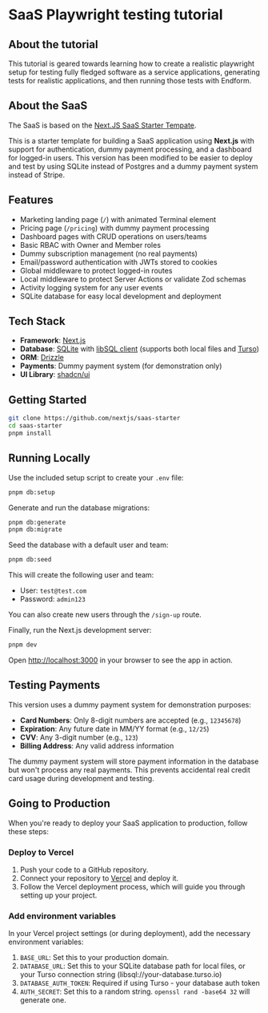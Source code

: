 # SaaS Playwright testing tutorial

## About the tutorial

This tutorial is geared towards learning how to create a realistic playwright setup for testing fully fledged software as a service applications, generating tests for realistic applications, and then running those tests with Endform. 


## About the SaaS

The SaaS is based on the [Next.JS SaaS Starter Tempate](https://github.com/nextjs/saas-starter).

This is a starter template for building a SaaS application using **Next.js** with support for authentication, dummy payment processing, and a dashboard for logged-in users. This version has been modified to be easier to deploy and test by using SQLite instead of Postgres and a dummy payment system instead of Stripe.

## Features

- Marketing landing page (`/`) with animated Terminal element
- Pricing page (`/pricing`) with dummy payment processing
- Dashboard pages with CRUD operations on users/teams
- Basic RBAC with Owner and Member roles
- Dummy subscription management (no real payments)
- Email/password authentication with JWTs stored to cookies
- Global middleware to protect logged-in routes
- Local middleware to protect Server Actions or validate Zod schemas
- Activity logging system for any user events
- SQLite database for easy local development and deployment

## Tech Stack

- **Framework**: [Next.js](https://nextjs.org/)
- **Database**: [SQLite](https://www.sqlite.org/) with [libSQL client](https://github.com/tursodatabase/libsql-js) (supports both local files and [Turso](https://turso.tech/))
- **ORM**: [Drizzle](https://orm.drizzle.team/)
- **Payments**: Dummy payment system (for demonstration only)
- **UI Library**: [shadcn/ui](https://ui.shadcn.com/)

## Getting Started

```bash
git clone https://github.com/nextjs/saas-starter
cd saas-starter
pnpm install
```

## Running Locally

Use the included setup script to create your `.env` file:

```bash
pnpm db:setup
```

Generate and run the database migrations:

```bash
pnpm db:generate
pnpm db:migrate
```

Seed the database with a default user and team:

```bash
pnpm db:seed
```

This will create the following user and team:

- User: `test@test.com`
- Password: `admin123`

You can also create new users through the `/sign-up` route.

Finally, run the Next.js development server:

```bash
pnpm dev
```

Open [http://localhost:3000](http://localhost:3000) in your browser to see the app in action.

## Testing Payments

This version uses a dummy payment system for demonstration purposes:

- **Card Numbers**: Only 8-digit numbers are accepted (e.g., `12345678`)
- **Expiration**: Any future date in MM/YY format (e.g., `12/25`)
- **CVV**: Any 3-digit number (e.g., `123`)
- **Billing Address**: Any valid address information

The dummy payment system will store payment information in the database but won't process any real payments. This prevents accidental real credit card usage during development and testing.

## Going to Production

When you're ready to deploy your SaaS application to production, follow these steps:

### Deploy to Vercel

1. Push your code to a GitHub repository.
2. Connect your repository to [Vercel](https://vercel.com/) and deploy it.
3. Follow the Vercel deployment process, which will guide you through setting up your project.

### Add environment variables

In your Vercel project settings (or during deployment), add the necessary environment variables:

1. `BASE_URL`: Set this to your production domain.
2. `DATABASE_URL`: Set this to your SQLite database path for local files, or your Turso connection string (libsql://your-database.turso.io)
3. `DATABASE_AUTH_TOKEN`: Required if using Turso - your database auth token
3. `AUTH_SECRET`: Set this to a random string. `openssl rand -base64 32` will generate one.

